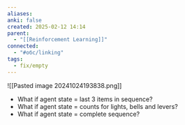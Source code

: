 ```yaml
---
aliases: 
anki: false
created: 2025-02-12 14:14
parent:
  - "[[Reinforcement Learning]]"
connected:
  - "#обс/linking"
tags:
  - fix/empty
---
```


![[Pasted image 20241024193838.png]]

- What if agent state = last 3 items in sequence?
- What if agent state = counts for lights, bells and levers?
- What if agent state = complete sequence?
